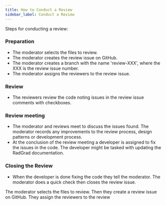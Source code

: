 ```yaml
---
title: How to Conduct a Review
sidebar_label: Conduct a Review
---
```


Steps for conducting a review:

### Preparation

  * The moderator selects the files to review.
  * The moderator creates the review issue on GitHub.
  * The moderator creates a branch with the name 'review-XXX', where the XXX is the review issue number.
  * The moderator assigns the reviewers to the review issue.
    
### Review
  * The reviewers review the code noting issues in the review issue comments with checkboxes.

### Review meeting
  * The moderator and reviews meet to discuss the issues found. The moderator records any improvements to the review process, design patterns or development process.
  * At the conclusion of the review meeting a developer is assigned to fix the issues in the code. The developer might be tasked with updating the RadGrad documentation.

### Closing the Review
  * When the developer is done fixing the code they tell the moderator. The moderator does a quick check then closes the review issue.

The moderator selects the files to review. Then they create a review issue on GitHub. They assign the reviewers to the review
